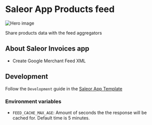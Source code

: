 # Saleor App Products feed

![Hero image](https://user-images.githubusercontent.com/249912/71523206-4e45f800-28c8-11ea-84ba-345a9bfc998a.png)

Share products data with the feed aggregators

## About Saleor Invoices app

- Create Google Merchant Feed XML

## Development

Follow the `Development` guide in the [Saleor App Template](https://github.com/saleor/saleor-app-template#development)

### Environment variables

- `FEED_CACHE_MAX_AGE`: Amount of seconds the the response will be cached for. Default time is 5 minutes.
